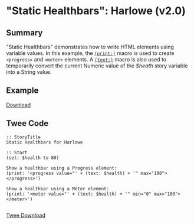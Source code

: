 # "Static Healthbars": Harlowe (v2.0)

## Summary

"Static Healthbars" demonstrates how to write HTML elements using variable values. In this example, the [`(print:)`](https://twine2.neocities.org/#macro_print) macro is used to create `<progress>` and `<meter>` elements. A [`(text:)`](https://twine2.neocities.org/#macro_str) macro is also used to temporarily convert the current Numeric value of the *$heath* story variable into a String value.

## Example

[Download](harlowe_statichealthbars_example.html)

## Twee Code

```twee
:: StoryTitle
Static Healthbars for Harlowe

:: Start
(set: $health to 80)

Show a healthbar using a Progress element:
(print: '<progress value="' + (text: $health) + '" max="100"></progress>')

Show a healthbar using a Meter element:
(print: '<meter value="' + (text: $health) + '" min="0" max="100"></meter>')


```

[Twee Download](harlowe_statichealthbars_twee.txt)
